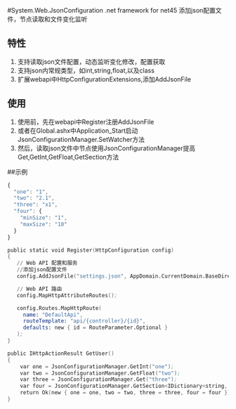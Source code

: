 #System.Web.JsonConfiguration
.net framework for net45 添加json配置文件，节点读取和文件变化监听 

## 特性
1. 支持读取json文件配置，动态监听变化修改，配置获取
2. 支持json内常规类型，如int,string,float,以及class
3. 扩展webapi中HttpConfigurationExtensions,添加AddJsonFile

## 使用
1. 使用前，先在webapi中Register注册AddJsonFile
2. 或者在Global.ashx中Application_Start启动JsonConfigurationManager.SetWatcher方法
3. 然后，读取json文件中节点使用JsonConfigurationManager提高Get,GetInt,GetFloat,GetSection方法

##示例
```javascript json文件
{
  "one": "1",
  "two": "2.1",
  "three": "x1",
  "four": {
    "minSize": "1",
    "maxSize": "10"
  }
}
```

```s WebApi中WebApiConfig配置Register注册
public static void Register(HttpConfiguration config)
{
   // Web API 配置和服务
   //添加json配置文件
   config.AddJsonFile("settings.json", AppDomain.CurrentDomain.BaseDirectory);

   // Web API 路由
   config.MapHttpAttributeRoutes();

   config.Routes.MapHttpRoute(
     name: "DefaultApi",
     routeTemplate: "api/{controller}/{id}",
     defaults: new { id = RouteParameter.Optional }
   );
}
```


```s json文件节点输出
public IHttpActionResult GetUser()
{
    var one = JsonConfigurationManager.GetInt("one");
    var two = JsonConfigurationManager.GetFloat("two");
    var three = JsonConfigurationManager.Get("three");
    var four = JsonConfigurationManager.GetSection<IDictionary<string, object>>("four");
    return Ok(new { one = one, two = two, three = three, four = four });
}
```